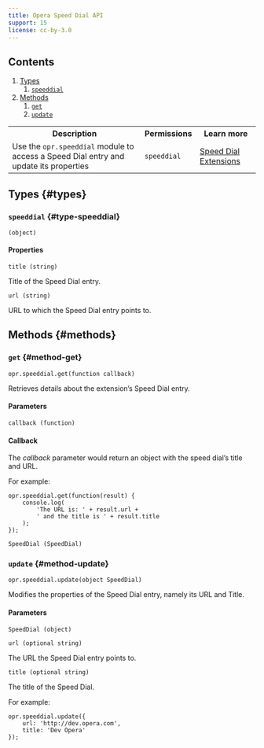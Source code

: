 ```yaml
---
title: Opera Speed Dial API
support: 15
license: cc-by-3.0
---
```


## Contents

1. [Types](#types)
	1. [`speeddial`](#type-speeddial)
2. [Methods](#methods)
	1. [`get`](#method-get)
	2. [`update`](#method-update)

<table>
<tr>
	<th>Description</th>
	<th>Permissions</th>
	<th>Learn more</th>
</tr>
<tr>
	<td>Use the <code>opr.speeddial</code> module to access a Speed Dial entry and update its properties</td>
	<td><code>speeddial</code></td>
	<td><a href="/extensions/speed-dial-manual/">Speed Dial Extensions</a></td>
</tr>
</table>

## Types {#types}

### `speeddial` {#type-speeddial}

	(object)

#### Properties

	title (string)

Title of the Speed Dial entry.

	url (string)

URL to which the Speed Dial entry points to.

## Methods {#methods}

### `get` {#method-get}

	opr.speeddial.get(function callback)

Retrieves details about the extension’s Speed Dial entry.

#### Parameters

	callback (function)

#### Callback

The _callback_ parameter would return an object with the speed dial’s title and URL.

For example:

	opr.speeddial.get(function(result) {
		console.log(
			'The URL is: ' + result.url +
			' and the title is ' + result.title
		);
	});

	SpeedDial (SpeedDial)

### `update` {#method-update}

	opr.speeddial.update(object SpeedDial)

Modifies the properties of the Speed Dial entry, namely its URL and Title.

#### Parameters

	SpeedDial (object)

	url (optional string)

The URL the Speed Dial entry points to.

	title (optional string)

The title of the Speed Dial.

For example:

	opr.speeddial.update({
		url: 'http://dev.opera.com',
		title: 'Dev Opera'
	});
